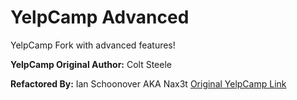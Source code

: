 # YelpCamp Advanced
YelpCamp Fork with advanced features!

**YelpCamp Original Author:** Colt Steele

**Refactored By:** Ian Schoonover AKA Nax3t [Original YelpCamp Link](https://github.com/nax3t/yelp-camp-refactored)



